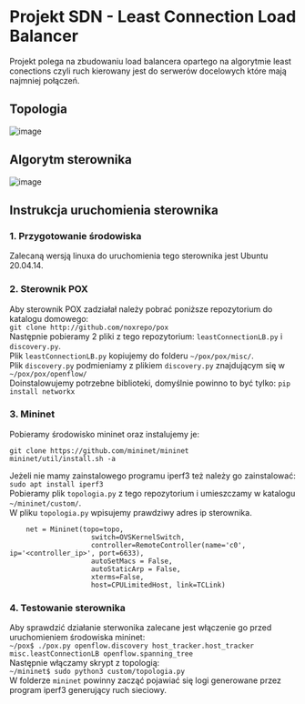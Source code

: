 # Projekt SDN - Least Connection Load Balancer #

Projekt polega na zbudowaniu load balancera opartego na algorytmie least conections czyli ruch kierowany jest do serwerów docelowych które mają najmniej połączeń.

## Topologia ##

![image](https://github.com/user-attachments/assets/7ed83267-4321-4976-9ba1-9c31f57abedd)



## Algorytm sterownika ##
![image](https://github.com/user-attachments/assets/08491389-cd2b-4586-8a9b-ea01e602bda7)

## Instrukcja uruchomienia sterownika ##
### 1. Przygotowanie środowiska ###
Zalecaną wersją linuxa do uruchomienia tego sterownika jest Ubuntu 20.04.14. 

### 2. Sterownik POX ###
Aby sterownik POX zadziałał należy pobrać poniższe repozytorium do katalogu domowego:  
`git clone http://github.com/noxrepo/pox`  
Następnie pobieramy 2 pliki z tego repozytorium: `leastConnectionLB.py` i `discovery.py`.  
Plik `leastConnectionLB.py` kopiujemy do folderu `~/pox/pox/misc/`.  
Plik `discovery.py` podmieniamy z plikiem `discovery.py` znajdującym się w `~/pox/pox/openflow/`  
Doinstalowujemy potrzebne biblioteki, domyślnie powinno to być tylko: `pip install networkx`  

### 3. Mininet ###
Pobieramy środowisko mininet oraz instalujemy je:  
```
git clone https://github.com/mininet/mininet
mininet/util/install.sh -a
```
Jeżeli nie mamy zainstalowego programu iperf3 też należy go zainstalować:  
`sudo apt install iperf3`  
Pobieramy plik `topologia.py` z tego repozytorium i umieszczamy w katalogu `~/mininet/custom/`.  
W pliku `topologia.py` wpisujemy prawdziwy adres ip sterownika.
```
    net = Mininet(topo=topo,
                    switch=OVSKernelSwitch,
                    controller=RemoteController(name='c0', ip='<controller_ip>', port=6633),
                    autoSetMacs = False,
                    autoStaticArp = False,
                    xterms=False,
                    host=CPULimitedHost, link=TCLink)
```

### 4. Testowanie sterownika ###
Aby sprawdzić działanie sterwonika zalecane jest włączenie go przed uruchomieniem środowiska mininet:  
`~/pox$ ./pox.py openflow.discovery host_tracker.host_tracker misc.leastConnectionLB openflow.spanning_tree`  
Następnie włączamy skrypt z topologią:  
`~/mininet$ sudo python3 custom/topologia.py`  
W folderze `mininet` powinny zacząć pojawiać się logi generowane przez program iperf3 generujący ruch sieciowy.
